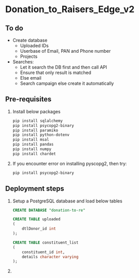 # Donation_to_Raisers_Edge_v2

## To do
- Create database
  - Uploaded IDs
  - Userbase of Email, PAN and Phone number
  - Projects
- Searches:
  - Let it search the DB first and then call API
  - Ensure that only result is matched
  - Else email
  - Search campaign else create it automatically

## Pre-requisites
1. Install below packages
    ``` bash
   pip install sqlalchemy
   pip install psycopg2-binary
   pip install paramiko
   pip install python-dotenv
   pip install msal
   pip install pandas
   pip install numpy
   pip install chardet
   ```
2. If you encounter error on installing pyscopg2, then try:
    ``` bash
    pip install psycopg2-binary
   ```

## Deployment steps
1. Setup a PostgreSQL database and load below tables
    ``` sql
   CREATE DATABASE "donation-to-re"
   
   CREATE TABLE uploaded
    (
        dtlDonor_id int
    );
   
   CREATE TABLE constituent_list
    (
        constituent_id int,
        details character varying
    );
   
   ```
2. 